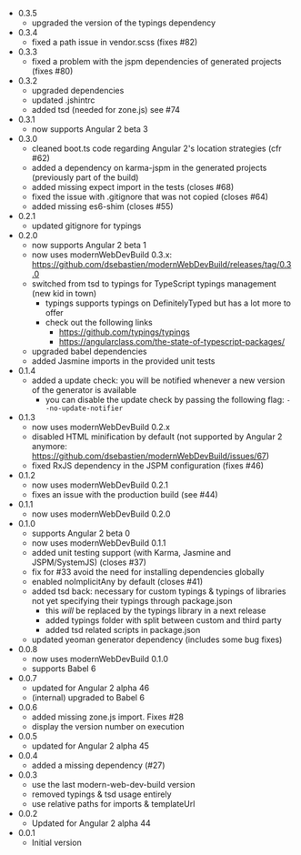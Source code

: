 * 0.3.5
  * upgraded the version of the typings dependency
* 0.3.4
  * fixed a path issue in vendor.scss (fixes #82)
* 0.3.3
  * fixed a problem with the jspm dependencies of generated projects (fixes #80)
* 0.3.2
  * upgraded dependencies
  * updated .jshintrc
  * added tsd (needed for zone.js) see #74
* 0.3.1
  * now supports Angular 2 beta 3
* 0.3.0
  * cleaned boot.ts code regarding Angular 2's location strategies (cfr #62)
  * added a dependency on karma-jspm in the generated projects (previously part of the build)
  * added missing expect import in the tests (closes #68)
  * fixed the issue with .gitignore that was not copied (closes #64)
  * added missing es6-shim (closes #55)
* 0.2.1
  * updated gitignore for typings
* 0.2.0
  * now supports Angular 2 beta 1
  * now uses modernWebDevBuild 0.3.x: https://github.com/dsebastien/modernWebDevBuild/releases/tag/0.3.0
  * switched from tsd to typings for TypeScript typings management (new kid in town)
	* typings supports typings on DefinitelyTyped but has a lot more to offer
	* check out the following links
	  * https://github.com/typings/typings
	  * https://angularclass.com/the-state-of-typescript-packages/
  * upgraded babel dependencies
  * added Jasmine imports in the provided unit tests
* 0.1.4
  * added a update check: you will be notified whenever a new version of the generator is available
	* you can disable the update check by passing the following flag: `--no-update-notifier`
* 0.1.3
  * now uses modernWebDevBuild 0.2.x
  * disabled HTML minification by default (not supported by Angular 2 anymore: https://github.com/dsebastien/modernWebDevBuild/issues/67)
  * fixed RxJS dependency in the JSPM configuration (fixes #46)
* 0.1.2
  * now uses modernWebDevBuild 0.2.1
  * fixes an issue with the production build (see #44)
* 0.1.1
  * now uses modernWebDevBuild 0.2.0
* 0.1.0
  * supports Angular 2 beta 0
  * now uses modernWebDevBuild 0.1.1
  * added unit testing support (with Karma, Jasmine and JSPM/SystemJS) (closes #37)
  * fix for #33 avoid the need for installing dependencies globally
  * enabled noImplicitAny by default (closes #41)
  * added tsd back: necessary for custom typings & typings of libraries not yet specifying their typings through package.json
	* this _will_ be replaced by the typings library in a next release
	* added typings folder with split between custom and third party
	* added tsd related scripts in package.json
  * updated yeoman generator dependency (includes some bug fixes)
* 0.0.8
  * now uses modernWebDevBuild 0.1.0
  * supports Babel 6
* 0.0.7
  * updated for Angular 2 alpha 46
  * (internal) upgraded to Babel 6
* 0.0.6
  * added missing zone.js import. Fixes #28
  * display the version number on execution
* 0.0.5
  * updated for Angular 2 alpha 45
* 0.0.4
  * added a missing dependency (#27)
* 0.0.3
  * use the last modern-web-dev-build version
  * removed typings & tsd usage entirely
  * use relative paths for imports & templateUrl
* 0.0.2
  * Updated for Angular 2 alpha 44
* 0.0.1
  * Initial version
